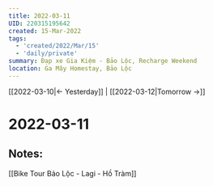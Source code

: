 ```yaml
---
title: 2022-03-11
UID: 220315195642
created: 15-Mar-2022
tags:
  - 'created/2022/Mar/15'
  - 'daily/private'
summary: Đạp xe Gia Kiệm - Bảo Lộc, Recharge Weekend
location: Ga Mây Homestay, Bảo Lộc
---
```

[[2022-03-10|<- Yesterday]] | [[2022-03-12|Tomorrow ->]]
# 2022-03-11

## Notes:
[[Bike Tour Bảo Lộc - Lagi - Hồ Tràm]]



